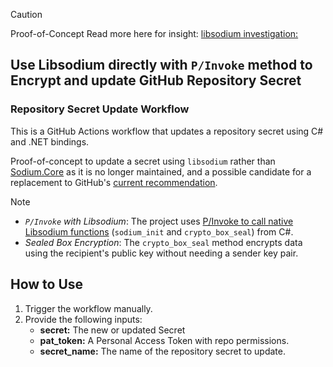 > [!CAUTION]
> Proof-of-Concept
> Read more here for insight: [libsodium investigation:](https://github.com/appatalks/gh_nsec_secrets_update/issues/1)

## Use Libsodium directly with `P/Invoke` method to Encrypt and update GitHub Repository Secret 

### Repository Secret Update Workflow

This is a GitHub Actions workflow that updates a repository secret using C# and .NET bindings.

Proof-of-concept to update a secret using `libsodium` rather than [Sodium.Core](https://github.com/ektrah/libsodium-core) as it is no longer maintained, and a possible candidate for a replacement to GitHub's [current recommendation](https://docs.github.com/en/rest/guides/encrypting-secrets-for-the-rest-api?apiVersion=2022-11-28#example-encrypting-a-secret-using-c).

> [!NOTE]
> - *`P/Invoke` with Libsodium*: The project uses [P/Invoke to call native Libsodium functions](https://learn.microsoft.com/en-us/dotnet/standard/native-interop/pinvoke) (`sodium_init` and `crypto_box_seal`) from C#.
> - *Sealed Box Encryption*: The `crypto_box_seal` method encrypts data using the recipient's public key without needing a sender key pair.

## How to Use

1. Trigger the workflow manually.
2. Provide the following inputs:
   - **secret:** The new or updated Secret
   - **pat_token:** A Personal Access Token with repo permissions.
   - **secret_name:** The name of the repository secret to update.
